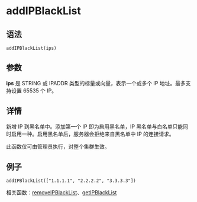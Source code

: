 # addIPBlackList

## 语法

`addIPBlackList(ips)`

## 参数

**ips** 是 STRING 或 IPADDR 类型的标量或向量，表示一个或多个 IP 地址。最多支持设置 65535 个 IP。

## 详情

新增 IP 到黑名单中。添加第一个 IP 即为启用黑名单，IP 黑名单与白名单只能同时启用一种。启用黑名单后，服务器会拒绝来自黑名单中 IP 的连接请求。

此函数仅可由管理员执行，对整个集群生效。

## 例子

```
addIPBlackList(["1.1.1.1", "2.2.2.2", "3.3.3.3"])
```

相关函数：[removeIPBlackList](../r/removeipblacklist.html)、[getIPBlackList](../g/getipblacklist.html)

